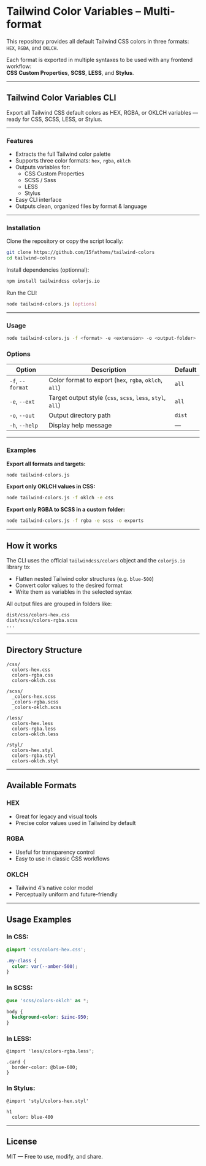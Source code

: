 # Tailwind Color Variables – Multi-format

This repository provides all default Tailwind CSS colors in three formats: `HEX`, `RGBA`, and `OKLCH`.

Each format is exported in multiple syntaxes to be used with any frontend workflow:  
**CSS Custom Properties**, **SCSS**, **LESS**, and **Stylus**.

---

## Tailwind Color Variables CLI

Export all Tailwind CSS default colors as HEX, RGBA, or OKLCH variables — ready for CSS, SCSS, LESS, or Stylus.

---

### Features

- Extracts the full Tailwind color palette
- Supports three color formats: `hex`, `rgba`, `oklch`
- Outputs variables for:
  - CSS Custom Properties
  - SCSS / Sass
  - LESS
  - Stylus
- Easy CLI interface
- Outputs clean, organized files by format & language

---

### Installation

Clone the repository or copy the script locally:

```bash
git clone https://github.com/15fathoms/tailwind-colors
cd tailwind-colors
```

Install dependencies (optionnal):

```bash
npm install tailwindcss colorjs.io
```

Run the CLI:

```bash
node tailwind-colors.js [options]
```

---

### Usage

```bash
node tailwind-colors.js -f <format> -e <extension> -o <output-folder>
```

### Options

| Option        | Description                                               | Default  |
|---------------|-----------------------------------------------------------|----------|
| `-f`, `--format`   | Color format to export (`hex`, `rgba`, `oklch`, `all`)     | `all`    |
| `-e`, `--ext`      | Target output style (`css`, `scss`, `less`, `styl`, `all`) | `all`    |
| `-o`, `--out`      | Output directory path                                    | `dist`   |
| `-h`, `--help`     | Display help message                                     | —        |

---

### Examples

**Export all formats and targets:**
```bash
node tailwind-colors.js
```

**Export only OKLCH values in CSS:**
```bash
node tailwind-colors.js -f oklch -e css
```

**Export only RGBA to SCSS in a custom folder:**
```bash
node tailwind-colors.js -f rgba -e scss -o exports
```

---

## How it works

The CLI uses the official `tailwindcss/colors` object and the `colorjs.io` library to:
- Flatten nested Tailwind color structures (e.g. `blue-500`)
- Convert color values to the desired format
- Write them as variables in the selected syntax

All output files are grouped in folders like:
```
dist/css/colors-hex.css
dist/scss/colors-rgba.scss
...
```

---

## Directory Structure

```
/css/
  colors-hex.css
  colors-rgba.css
  colors-oklch.css

/scss/
  _colors-hex.scss
  _colors-rgba.scss
  _colors-oklch.scss

/less/
  colors-hex.less
  colors-rgba.less
  colors-oklch.less

/styl/
  colors-hex.styl
  colors-rgba.styl
  colors-oklch.styl
```

---

## Available Formats

### HEX
- Great for legacy and visual tools  
- Precise color values used in Tailwind by default

### RGBA
- Useful for transparency control  
- Easy to use in classic CSS workflows

### OKLCH
- Tailwind 4’s native color model  
- Perceptually uniform and future-friendly

---

## Usage Examples

### In CSS:
```css
@import 'css/colors-hex.css';

.my-class {
  color: var(--amber-500);
}
```

### In SCSS:
```scss
@use 'scss/colors-oklch' as *;

body {
  background-color: $zinc-950;
}
```

### In LESS:
```less
@import 'less/colors-rgba.less';

.card {
  border-color: @blue-600;
}
```

### In Stylus:
```stylus
@import 'styl/colors-hex.styl'

h1
  color: blue-400
```

---

## License

MIT — Free to use, modify, and share.